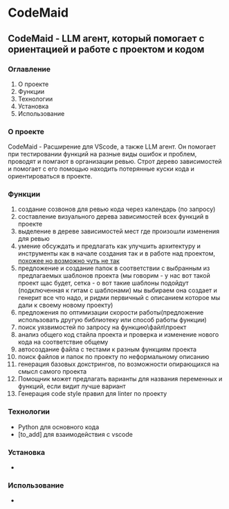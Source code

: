 # CodeMaid

## CodeMaid - LLM агент, который помогает с ориентацией и работе с проектом и кодом

### Оглавление

1. О проекте
2. Функции
3. Технологии
4. Установка
5. Использование

### О проекте
CodeMaid - Расширение для VScode, а также LLM агент. Он помогает при тестировании функций на разные виды ошибок и проблем, проводят и помгают в организации ревью. Строт дерево зависимостей и помогает с его помощью находить потерянные куски кода и ориентироваться в проекте.

### Функции

1. создание созвонов для ревью кода через календарь (по запросу)
2. составление визуального дерева зависимостей всех функций в проекте 
3. выделение в дереве зависимостей мест где произошли изменения для ревью
4. умение обсуждать и предлагать как улучшить архитектуру и инструменты как в начале создания так и в работе над проектом, [похожее но возможно чуть не так](https://openai.com/index/introducing-canvas/) 
5. предложение и создание папок в соответствии с выбранным из предлагаемых шаблонов проекта (мы говорим - у нас вот такой проект щас будет, сетка - о вот такие шаблоны подойдут (подключенная к гитам с шаблонами) мы выбираем она создает и генерит все что надо, и ридми первичный с описанием которое мы дали к своему новому проекту)
6. предложения по оптимизации скорости работы(предложение использовать другую библиотеку или способ работы функции)
7. поиск уязвимостей по запросу на функцию\файл\проект 
8. анализ общего код стайла проекта и проверка и изменение нового кода на соответствие общему
9. автосоздание файла с тестами к разным функциям проекта
10. поиск файлов и папок по проекту по неформальному описанию
11. генерация базовых докстрингов, по возможности опирающихся на смысл самого проекта
12. Помощник может предлагать варианты для названия переменных и функций, если видит лучше вариант
13. Генерация code style правил для linter по проекту

### Технологии

* Python для основного кода
* [to_add] для взаимодействия с vscode

### Установка
-
### Использование
-

